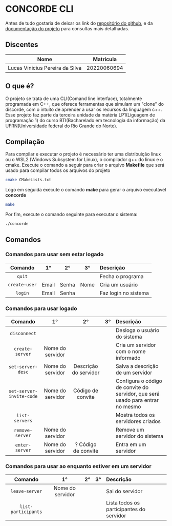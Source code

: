 # CONCORDE CLI

Antes de tudo gostaria de deixar os link do [repositório do github](https://github.com/lucasnike/LP1-PROJETO-CONCORDE.git), e da [documentação do projeto](https://lucasnike.github.io/LP1-PROJETO-CONCORDE/) para consultas mais detalhadas.

## Discentes
| Nome                            | Matrícula   |
| ------------------------------- | ----------- |
| Lucas Vinicius Pereira da Silva | 20220060694 |
## O que é?

O projeto se trata de uma CLI(Comand line interface), totalmente programada em C++, que oferece ferramentas que simulam um "clone" do discorde, com o intuito de aprender a usar os recursos da linguagem c++. Esse projeto faz parte da terceira unidade da matéria LP1(Liguagem de programação 1) do curso BTI(Bacharelado em tecnologia da informação) da UFRN(Universidade federal do Rio Grande do Norte).

## Compilação
Para compilar e executar o projeto é necessário ter uma distribuição linux ou o WSL2 (Windows Subsystem for Linux), o compilador g++ do linux e o cmake.
Execute o comando a seguir para criar o arquivo **Makefile** que será usado para compilar todos os arquivos do projeto

```bash
cmake CMakeLists.txt
```
Logo em seguida execute o comando **make** para gerar o arquivo executável **concorde** 
```bash
make
```

Por fim, execute o comando seguinte para executar o sistema:
```bash
./concorde
```

## Comandos

### Comandos para usar sem estar logado

|    Comando    |  1°   |  2°   |  3°   | Descrição            |
| :-----------: | :---: | :---: | :---: | :------------------- |
|    `quit`     |       |       |       | Fecha o programa     |
| `create-user` | Email | Senha | Nome  | Cria um usuário      |
|    `login`    | Email | Senha |       | Faz login no sistema |

### Comandos para usar logado

|         Comando          |        1°        |          2°           |  3°   | Descrição                                                                      |
| :----------------------: | :--------------: | :-------------------: | :---: | :----------------------------------------------------------------------------- |
|       `disconnect`       |                  |                       |       | Desloga o usuário do sistema                                                   |
|     `create-server`      | Nome do servidor |                       |       | Cria um servidor com o nome informado                                          |
|    `set-server-desc`     | Nome do servidor | Descrição do servidor |       | Salva a descrição de um servidor                                               |
| `set-server-invite-code` | Nome do servidor |   Código de convite   |       | Configura o código de convite do servidor, que será usado para entrar no mesmo |
|      `list-servers`      |                  |                       |       | Mostra todos os servidores criados                                             |
|     `remove-server`      | Nome do servidor |                       |       | Remove um servidor do sistema                                                  |
|      `enter-server`      | Nome do servidor |  ? Código de convite  |       | Entra em um servidor                                                           |

### Comandos para usar ao enquanto estiver em um servidor

|       Comando       |        1°        |  2°   |  3°   | Descrição                                |
| :-----------------: | :--------------: | :---: | :---: | :--------------------------------------- |
|   `leave-server`    | Nome do servidor |       |       | Sai do servidor                          |
| `list-participants` |                  |       |       | Lista todos os participantes do servidor |